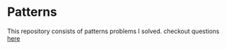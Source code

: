 # Patterns
This repository consists of patterns problems I solved.
checkout questions [here](https://github.com/kunal-kushwaha/DSA-Bootcamp-Java/blob/main/assignments/09-patterns.md)
